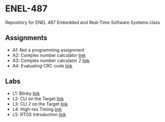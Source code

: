# ENEL-487

Repository for ENEL 487 Embedded and Real-Time Software Systems class  

## Assignments
- A1: Not a programming assignment  
- A2: Complex number calculator [link](https://github.com/igmen-j/ENEL-487/tree/master/Assignments/A2)
- A3: Complex number calculator 2 [link](https://github.com/igmen-j/ENEL-487/tree/master/Assignments/A3)
- A4: Evaluating CRC code [link](https://github.com/igmen-j/ENEL-487/tree/master/Assignments/A4)

## Labs
- L1: Blinky [link](https://github.com/igmen-j/ENEL-487/tree/master/Labs/Lab1)  
- L2: CLI on the Target [link](https://github.com/igmen-j/ENEL-487/tree/master/Labs/Lab2)  
- L3: CLI 2 on the Target [link](https://github.com/igmen-j/ENEL-487/tree/master/Labs/Lab3) 
- L4: High-res Timing [link](https://github.com/igmen-j/ENEL-487/tree/master/Labs/Lab4)  
- L5: RTOS Introduction [link](https://github.com/igmen-j/ENEL-487/tree/master/Labs/Lab5)
